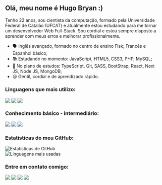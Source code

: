 ## Olá, meu nome é Hugo Bryan :)

Tenho 22 anos, sou cientista da computação, formado pela Universidade Federal de Catalão (UFCAT) e atualmente estou estudando para me tornar um desenvolvedor Web Full-Stack. Sou cordial e estou sempre disposto a aprender com meus erros e melhorar profissionalmente.

- 🗣️ Inglês avançado, formado no centro de ensino Fisk; Francês e Espanhol básico;
- 📚 Estudando no momento: JavaScript, HTML5, CSS3, PHP, MySQL;
- 📆 No plano de estudos: TypeScript, Git, SASS, BootStrap, React, Next JS, Node JS, MongoDB;
- 😃 Gentil, cordial e de aprendizado rápido.

### Linguagens que mais utilizo:
<div style:'display: inline-block'>
  <img align='center' src="https://img.shields.io/badge/css3-%231572B6.svg?style=for-the-badge&logo=css3&logoColor=white"/>
  <img align='center' src="https://img.shields.io/badge/html5-%23E34F26.svg?style=for-the-badge&logo=html5&logoColor=white"/>
  <img align='center' src="https://img.shields.io/badge/javascript-%23323330.svg?style=for-the-badge&logo=javascript&logoColor=%23F7DF1E"/>
</div>

### Conhecimento básico - intermediário:
<div style:'display: inline-block>
  <img src="https://img.shields.io/badge/c-%2300599C.svg?style=for-the-badge&logo=c&logoColor=white"/>
  <img src="https://img.shields.io/badge/java-%23ED8B00.svg?style=for-the-badge&logo=openjdk&logoColor=white" />
  <img src="https://img.shields.io/badge/python-3670A0?style=for-the-badge&logo=python&logoColor=ffdd54" />
</div>

### Estatísticas do meu GitHub:
<div style:'display: flex'>
  
  ![Estatísticas de GitHub](https://github-readme-stats.vercel.app/api?username=ugobraia&show_icons=true&theme=dark&locale=pt-br)<br>
  ![Linguagens mais usadas](https://github-readme-stats.vercel.app/api/top-langs/?username=ugobraia&theme=dark&langs_count=5&layout=compact&locale=pt-br)
  
</div>

### Entre em contato comigo:
<a href='mailto:hblimaafonso@gmail.com' target='_blank'><img src='https://img.shields.io/badge/Gmail-D14836?style=for-the-badge&logo=gmail&logoColor=white'></a>
<a href='https://www.instagram.com/ugobry_n/' target='_blank'><img src='https://img.shields.io/badge/Instagram-%23E4405F.svg?style=for-the-badge&logo=Instagram&logoColor=white'></a>
<a href='https://www.linkedin.com/in/hugo-bryan-lima-afonso-67519a270/' target='_blank'><img src='https://img.shields.io/badge/linkedin-%230077B5.svg?style=for-the-badge&logo=linkedin&logoColor=white)'></a>
<a href='https://wa.me/5562996732365' target='_blank'><img src='https://img.shields.io/badge/WhatsApp-25D366?style=for-the-badge&logo=whatsapp&logoColor=white'></a>

